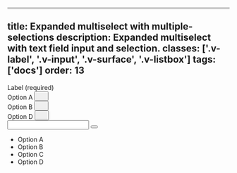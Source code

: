 <!--
 *              © 2025 Visa
 *
 * Licensed under the Apache License, Version 2.0 (the "License");
 * you may not use this file except in compliance with the License.
 * You may obtain a copy of the License at
 *
 *         http://www.apache.org/licenses/LICENSE-2.0
 *
 * Unless required by applicable law or agreed to in writing, software
 * distributed under the License is distributed on an "AS IS" BASIS,
 * WITHOUT WARRANTIES OR CONDITIONS OF ANY KIND, either express or implied.
 * See the License for the specific language governing permissions and
 * limitations under the License.
 *
 -->
---
title: Expanded multiselect with multiple-selections
description: Expanded multiselect with text field input and selection.
classes: ['.v-label', '.v-input', '.v-surface', '.v-listbox']
tags: ['docs']
order: 13
---

<div class="v-combobox">
  <div class="v-dropdown v-flex v-flex-col v-gap-4">
    <label class="v-label" for="multiselect-expanded-multiple-selections" id="multiselect-expanded-multiple-selections-label">
      Label (required)
    </label>
    <div class="v-input-container v-surface v-flex-row v-py-3 v-pl-3 v-pr-6">
      <div class="v-flex v-gap-2 v-flex-shrink-1 v-flex-grow">
        <div class="v-chip v-chip-compact v-flex v-flex-shrink-0">
          <span>
            Option A
          </span>
          <button aria-label="remove Option A" class="v-button v-button-icon v-button-tertiary v-button-subtle" type="button">
            <svg class="v-icon v-icon-visa v-icon-tiny" height="16" viewbox="0 0 16 16" width="16">
              <use href="#visa-clear-alt-tiny">
              </use>
            </svg>
          </button>
        </div>
        <div class="v-chip v-chip-compact v-flex v-flex-shrink-0">
          <span>
            Option B
          </span>
          <button aria-label="remove Option B" class="v-button v-button-icon v-button-tertiary v-button-subtle" type="button">
            <svg class="v-icon v-icon-visa v-icon-tiny" height="16" viewbox="0 0 16 16" width="16">
              <use href="#visa-clear-alt-tiny">
              </use>
            </svg>
          </button>
        </div>
        <div class="v-chip v-chip-compact v-flex v-flex-shrink-0">
          <span>
            Option D
          </span>
          <button aria-label="remove Option D" class="v-button v-button-icon v-button-tertiary v-button-subtle" type="button">
            <svg class="v-icon v-icon-visa v-icon-tiny" height="16" viewbox="0 0 16 16" width="16">
              <use href="#visa-clear-alt-tiny">
              </use>
            </svg>
          </button>
        </div>
        </div>
      <input aria-autocomplete="list" aria-controls="multiselect-expanded-multiple-selections-listbox" aria-expanded="true" aria-haspopup="listbox" aria-owns="multiselect-expanded-multiple-selections-listbox" autocomplete="off" class="v-input" id="multiselect-expanded-multiple-selections" name="multiselect-expanded-multiple-selections" role="combobox" type="text" />
      <button aria-controls="multiselect-expanded-multiple-selections-listbox" aria-expanded="true" aria-haspopup="listbox" aria-labelledby="multiselect-expanded-multiple-selections-label" aria-owns="multiselect-expanded-multiple-selections-listbox" class="v-button v-button-icon v-button-tertiary v-button-small" type="button" tabindex="-1">
        <svg aria-hidden="true" class="v-icon v-icon-visa v-icon-tiny" focusable="false" viewbox="0 0 16 16">
          <use href="#visa-chevron-up-tiny">
          </use>
        </svg>
      </button>
      </div>
    </div>
    <div class="v-surface v-dropdown-menu v-elevation-xlarge">
      <ul aria-labelledby="multiselect-expanded-multiple-selections-label" class="v-listbox" id="multiselect-expanded-multiple-selections-listbox" role="listbox">
        <li class="v-listbox-item" aria-selected="true" role="option">
          <span class="v-checkbox v-flex-shrink-0"></span>
            Option A
        </li>
        <li class="v-listbox-item" aria-selected="true" role="option">
          <span class="v-checkbox v-flex-shrink-0"></span>
            Option B
        </li>
        <li class="v-listbox-item" aria-selected="false" role="option">
          <span class="v-checkbox v-flex-shrink-0"></span>
            Option C
        </li>
        <li class="v-listbox-item" aria-selected="true" role="option">
          <span class="v-checkbox v-flex-shrink-0"></span>
            Option D
        </li>
      </ul>
    </div>
  </div>
</div>
